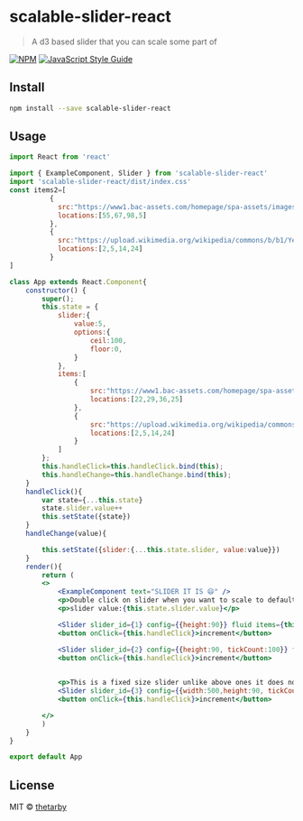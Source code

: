 # scalable-slider-react

> A d3 based slider that you can scale some part of 

[![NPM](https://img.shields.io/npm/v/scalable-slider-react.svg)](https://www.npmjs.com/package/scalable-slider-react) [![JavaScript Style Guide](https://img.shields.io/badge/code_style-standard-brightgreen.svg)](https://standardjs.com)

## Install

```bash
npm install --save scalable-slider-react
```

## Usage

```jsx
import React from 'react'

import { ExampleComponent, Slider } from 'scalable-slider-react'
import 'scalable-slider-react/dist/index.css'
const items2=[
		  {
		    src:"https://www1.bac-assets.com/homepage/spa-assets/images/assets-images-site-homepage-icons-contact_icon_locations_red-CSX54c6594a.svg",
		    locations:[55,67,98,5]
		  },
		  {
		    src:"https://upload.wikimedia.org/wikipedia/commons/b/b1/Yellow_card.svg",
		    locations:[2,5,14,24]
		  }
]

class App extends React.Component{
  	constructor() {
	    super();
	    this.state = {
			slider:{
			  	value:5, 
			  	options:{
			        ceil:100,
			        floor:0,
			  	}
			},
			items:[
				{
					src:"https://www1.bac-assets.com/homepage/spa-assets/images/assets-images-site-homepage-icons-contact_icon_locations_red-CSX54c6594a.svg",
					locations:[22,29,36,25]
				},
				{
					src:"https://upload.wikimedia.org/wikipedia/commons/b/b1/Yellow_card.svg",
					locations:[2,5,14,24]
				}
			]
	    };
	    this.handleClick=this.handleClick.bind(this);
	    this.handleChange=this.handleChange.bind(this);
	}
	handleClick(){
		var state={...this.state}
		state.slider.value++
		this.setState({state})
	}
	handleChange(value){

		this.setState({slider:{...this.state.slider, value:value}})
	}
	render(){
		return (
		<>
			<ExampleComponent text="SLIDER IT IS 😄" />
			<p>Double click on slider when you want to scale to default</p>
			<p>slider value:{this.state.slider.value}</p>

			<Slider slider_id={1} config={{height:90}} fluid items={this.state.items} d3slider={this.state.slider} handleChange={this.handleChange} />
			<button onClick={this.handleClick}>increment</button>

			<Slider slider_id={2} config={{height:90, tickCount:100}} fluid items={this.state.items} d3slider={this.state.slider} handleChange={this.handleChange} />
			<button onClick={this.handleClick}>increment</button>

			
			<p>This is a fixed size slider unlike above ones it does not change its width when window resizes</p>
			<Slider slider_id={3} config={{width:500,height:90, tickCount:100}} items={this.state.items} d3slider={this.state.slider} handleChange={this.handleChange} />
			<button onClick={this.handleClick}>increment</button>

		</>	
		)
	}
}

export default App

```

## License

MIT © [thetarby](https://github.com/thetarby)
